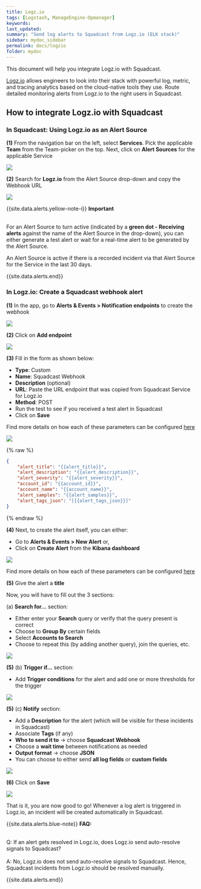 ```yaml
---
title: Logz.io
tags: [Logstash, ManageEngine-Opmanager]
keywords: 
last_updated: 
summary: "Send log alerts to Squadcast from Logz.io (ELK stack)"
sidebar: mydoc_sidebar
permalink: docs/logzio
folder: mydoc
---
```


This document will help you integrate Logz.io with Squadcast.
 
[Logz.io](https://logz.io/) allows engineers to look into their stack with powerful log, metric, and tracing analytics based on the cloud-native tools they use. 
Route detailed monitoring alerts from Logz.io to the right users in Squadcast.

## How to integrate Logz.io with Squadcast

### In Squadcast: Using Logz.io as an Alert Source

**(1)** From the navigation bar on the left, select **Services**. Pick the applicable **Team** from the Team-picker on the top. Next, click on **Alert Sources** for the applicable Service

![](images/alert_source_1.png)

**(2)** Search for **Logz.io** from the Alert Source drop-down and copy the Webhook URL

![](images/logzio_1.png)

{{site.data.alerts.yellow-note-i}}
<b>Important</b><br/><br/>
<p>For an Alert Source to turn active (indicated by a <b>green dot - Receiving alerts</b> against the name of the Alert Source in the drop-down), you can either generate a test alert or wait for a real-time alert to be generated by the Alert Source.</p>
<p>An Alert Source is active if there is a recorded incident via that Alert Source for the Service in the last 30 days.</p>
{{site.data.alerts.end}}

### In Logz.io: Create a Squadcast webhook alert

**(1)** In the app, go to **Alerts & Events > Notification endpoints** to create the webhook

![](images/logzio_2.png)

**(2)** Click on **Add endpoint**

![](images/logzio_3.png)

**(3)** Fill in the form as shown below:

- **Type**: Custom
- **Name**: Squadcast Webhook
- **Description** (optional)
- **URL**: Paste the URL endpoint that was copied from Squadcast Service for Logz.io
- **Method**: POST
- Run the test to see if you received a test alert in Squadcast
- Click on **Save**

Find more details on how each of these parameters can be configured [here](https://docs.logz.io/user-guide/integrations/custom-endpoints.html)

![](images/logzio_4.png)

{% raw %}
```json
{
    "alert_title": "{{alert_title}}",
    "alert_description": "{{alert_description}}",
    "alert_severity": "{{alert_severity}}",
    "account_id": "{{account_id}}",
    "account_name": "{{account_name}}",
    "alert_samples": "{{alert_samples}}",
    "alert_tags_json": "[{{alert_tags_json}}]"
}
```
{% endraw %}

**(4)** Next, to create the alert itself, you can either: 

- Go to **Alerts & Events > New Alert** or,
- Click on **Create Alert** from the **Kibana dashboard**

![](images/logzio_5.png)

Find more details on how each of these parameters can be configured [here](https://docs.logz.io/user-guide/alerts/configure-an-alert.html)

**(5)** Give the alert a **title**

Now, you will have to fill out the 3 sections:
    
(a) **Search for...** section:
    
- Either enter your **Search** query or verify that the query present is correct
- Choose to **Group By** certain fields
- Select **Accounts to Search**
- Choose to repeat this (by adding another query), join the queries, etc.

![](images/logzio_6.png)

**(5)** (b) **Trigger if...** section:

- Add **Trigger conditions** for the alert and add one or more thresholds for the trigger

![](images/logzio_7.png)

**(5)** (c) **Notify** section:

- Add a **Description** for the alert (which will be visible for these incidents in Squadcast)
- Associate **Tags** (if any)
- **Who to send it to** -> choose **Squadcast Webhook**
- Choose a **wait time** between notifications as needed
- **Output format** -> choose **JSON**
- You can choose to either send **all log fields** or **custom fields** 

![](images/logzio_8.png)

**(6)** Click on **Save**

![](images/logzio_9.png)

That is it, you are now good to go! Whenever a log alert is triggered in Logz.io, an incident will be created automatically in Squadcast.

{{site.data.alerts.blue-note}}
<b>FAQ:</b>
<br/><br/><p>Q: If an alert gets resolved in Logz.io, does Logz.io send auto-resolve signals to Squadcast?<br/><br/>A: No, Logz.io does not send auto-resolve signals to Squadcast. Hence, Squadcast incidents from Logz.io should be resolved manually.</p>
{{site.data.alerts.end}}